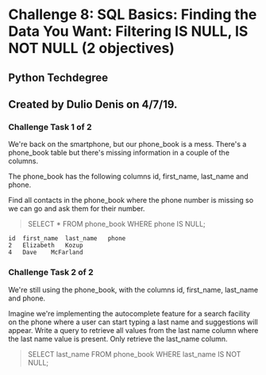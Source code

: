 # Challenge 8: SQL Basics: Finding the Data You Want: Filtering IS NULL, IS NOT NULL (2 objectives)
## Python Techdegree
## Created by Dulio Denis on 4/7/19.

### Challenge Task 1 of 2
We're back on the smartphone, but our phone_book is a mess. There's a phone_book table but there's missing information in a couple of the columns.

The phone_book has the following columns id, first_name, last_name and phone.

Find all contacts in the phone_book where the phone number is missing so we can go and ask them for their number.
> SELECT * FROM phone_book WHERE phone IS NULL;
```
id 	first_name 	last_name 	phone
2 	Elizabeth 	Kozup 	
4 	Dave 	McFarland 	
```

### Challenge Task 2 of 2

We're still using the phone_book, with the columns id, first_name, last_name and phone.

Imagine we're implementing the autocomplete feature for a search facility on the phone where a user can start typing a last name and suggestions will appear. Write a query to retrieve all values from the last name column where the last name value is present. Only retrieve the last_name column.
> SELECT last_name FROM phone_book WHERE last_name IS NOT NULL;
